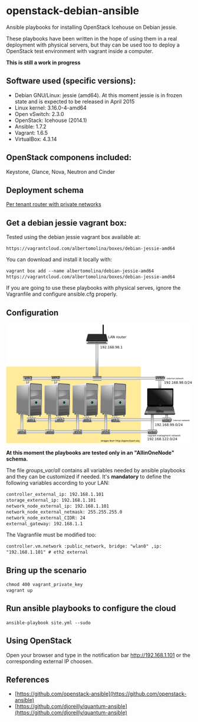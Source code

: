 openstack-debian-ansible
========================

Ansible playbooks for installing OpenStack Icehouse on Debian jessie.

These playbooks have been written in the hope of using them in a real deployment
with physical servers, but thay can be used too to deploy a OpenStack test
environment with vagrant inside a computer.

**This is still a work in progress**

## Software used (specific versions):

- Debian GNU/Linux: jessie (amd64). At this moment jessie is in frozen state and
  is expected to be released in April 2015
- Linux kernel: 3.16.0-4-amd64
- Open vSwitch: 2.3.0
- OpenStack: Icehouse (2014.1)
- Ansible: 1.7.2
- Vagrant: 1.6.5
- VirtualBox: 4.3.14

## OpenStack componens included:

Keystone, Glance, Nova, Neutron and Cinder

## Deployment schema

[Per tenant router with private networks](http://docs.openstack.org/havana/install-guide/install/apt/content/section_networking-routers-with-private-networks.html)

## Get a debian jessie vagrant box:

Tested using the debian jessie vagrant box available at:

    https://vagrantcloud.com/albertomolina/boxes/debian-jessie-amd64

You can download and install it locally with:

    vagrant box add --name albertomolina/debian-jessie-amd64 https://vagrantcloud.com/albertomolina/boxes/debian-jessie-amd64

If you are going to use these playbooks with physical serves, ignore the
Vagranfile and configure ansible.cfg properly.

## Configuration

![schema](https://raw.githubusercontent.com/iesgn/openstack-debian-ansible/master/img/openstack-debian-ansible.png)

**At this moment the playbooks are tested only in an "AllinOneNode" schema.**

The file *groups_var/all* contains all variables needed by ansible playbooks and
they can be customized if needed. It's **mandatory** to define the following
variables according to your LAN:

    controller_external_ip: 192.168.1.101
	storage_external_ip: 192.168.1.101
	network_node_external_ip: 192.168.1.101
	network_node_external_netmask: 255.255.255.0
	network_node_external_CIDR: 24
	external_gateway: 192.168.1.1

The Vagranfile must be modified too:

    controller.vm.network :public_network, bridge: "wlan0" ,ip: "192.168.1.101" # eth2 external

## Bring up the scenario

    chmod 400 vagrant_private_key
	vagrant up

## Run ansible playbooks to configure the cloud

    ansible-playbook site.yml --sudo

## Using OpenStack

Open your browser and type in the notification bar http://192.168.1.101 or the corresponding external IP choosen.

## References

- [https://github.com/openstack-ansible](https://github.com/openstack-ansible)
- [https://github.com/djoreilly/quantum-ansible](https://github.com/djoreilly/quantum-ansible)
